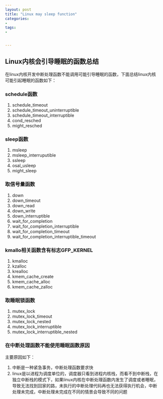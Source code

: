 ```yaml
---
layout: post
title: "Linux may sleep function"
categories:
- 
tags:
- 


---
```

## Linux内核会引导睡眠的函数总结 ##

在linux内核开发中断处理函数不能调用可能引导睡眠的函数，下面总结linux内核可能引起睡眠的函数如下：

### schedule函数 ###
>
1. schedule\_timeout
2. schedule\_timeout\_uninterruptible
3. schedule\_timeout\_interruptible
4. cond\_resched
5. might\_resched
>
### sleep函数 ###
>
1. msleep
2. msleep_interruputible
3. ssleep
4. osal_usleep
5. might_sleep
>
### 取信号量函数 ###
>
1. down
2. down_timeout
3. down_read
4. down_write
5. down_interruptible
6. wait\_for\_completion
7. wait\_for\_completion\_interruptible
8. wait\_for\_completion\_timeout
9. wait\_for\_completion\_interruptible\_timeout
>
### kmallo相关函数含有标志GFP_KERNEL ###
>
1. kmalloc
2. kzalloc
3. krealloc
4. kmem\_cache\_create
5. kmem\_cache\_alloc
6. kmem\_cache\_zalloc
>

### 取睡眠锁函数 ###
>
1. mutex_lock
2. mutex\_lock\_timeout
3. mutex\_lock\_nested
4. mutex\_lock\_interruptible
5. mutex\_lock\_interruptible\_nested
>

### 在中断处理函数不能使用睡眠函数原因 ###
主要原因如下：

1. 中断是一种紧急事务，中断处理函数要求快
1. linux是以进程为调度单位的，调度器只看到进程内核栈，而看不到中断栈，在独立中断栈的模式下，如果linux内核在中断处理函数内发生了调度或者睡眠，导致无法找到回家的路，未执行的中断处理代码再也无法获得执行机会，中断处理未完成，中断处理未完成在不同的情景会导致不同的问题




